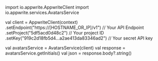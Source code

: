 import io.appwrite.AppwriteClient
import io.appwrite.services.AvatarsService

val client = AppwriteClient(context)
  .setEndpoint("https://[HOSTNAME_OR_IP]/v1") // Your API Endpoint
  .setProject("5df5acd0d48c2") // Your project ID
  .setKey("919c2d18fb5d4...a2ae413da83346ad2") // Your secret API key

val avatarsService = AvatarsService(client)
val response = avatarsService.getInitials()
val json = response.body?.string()